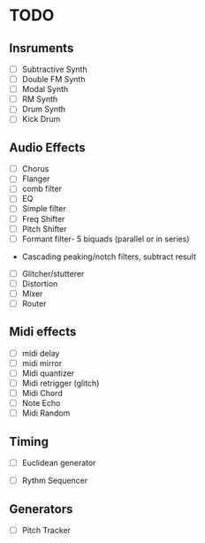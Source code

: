 # TODO

## Insruments 
- [ ] Subtractive Synth
- [ ] Double FM Synth
- [ ] Modal Synth
- [ ] RM Synth
- [ ] Drum Synth
- [ ] Kick Drum 

## Audio Effects
- [ ] Chorus
- [ ] Flanger 
- [ ] comb filter 
- [ ] EQ 
- [ ] Simple filter 
- [ ] Freq Shifter 
- [ ] Pitch Shifter 
- [ ] Formant filter- 5 biquads (parallel or in series) 
 - Cascading peaking/notch filters, subtract result 
- [ ] Glitcher/stutterer 
- [ ] Distortion
- [ ] Mixer
- [ ] Router

## Midi effects 
- [ ] midi delay 
- [ ] midi mirror 
- [ ] Midi quantizer 
- [ ] Midi retrigger (glitch) 
- [ ] Midi Chord 
- [ ] Note Echo 
- [ ] Midi Random 

## Timing
- [ ] Euclidean generator 
- [ ] Rythm Sequencer 


## Generators
- [ ] Pitch Tracker

